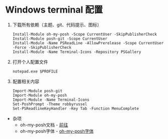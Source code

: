# Windows terminal 配置

1. 下载所有依赖（主题、git、代码提示、图标）
    ```
    Install-Module oh-my-posh -Scope CurrentUser -SkipPublisherCheck
    Install-Module posh-git -Scope CurrentUser
    Install-Module -Name PSReadLine -AllowPrerelease -Scope CurrentUser -Force -SkipPublisherCheck
    Install-Module -Name Terminal-Icons -Repository PSGallery
    ```
2. 打开个人配置文件
    ```
    notepad.exe $PROFILE
    ```
3. 配置相关内容
    ```
    Import-Module posh-git
    Import-Module oh-my-posh
    Import-Module -Name Terminal-Icons
    Set-PoshPrompt -Theme robbyrussel
    Set-PSReadlineKeyHandler -Key Tab -Function MenuComplete
    ```
* 杂项
    * oh-my-posh文档 - [前往](https://ohmyposh.dev/docs)
    * oh-my-posh字体 - [oh-my-posh字体](https://www.nerdfonts.com/font-downloads)